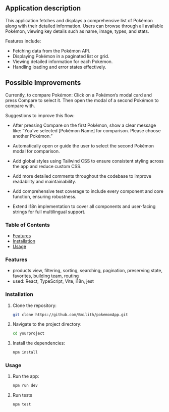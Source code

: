 ## Application description

This application fetches and displays a comprehensive list of Pokémon along with their detailed information. Users can browse through all available Pokémon, viewing key details such as name, image, types, and stats.

Features include:

- Fetching data from the Pokémon API.
- Displaying Pokémon in a paginated list or grid.
- Viewing detailed information for each Pokémon.
- Handling loading and error states effectively.

## Possible Improvements

Currently, to compare Pokémon:
Click on a Pokémon’s modal card and press Compare to select it. Then open the modal of a second Pokémon to compare with.

Suggestions to improve this flow:

- After pressing Compare on the first Pokémon, show a clear message like: “You’ve selected [Pokémon Name] for comparison. Please choose another Pokémon.”
- Automatically open or guide the user to select the second Pokémon modal for comparison.

- Add global styles using Tailwind CSS to ensure consistent styling across the app and reduce custom CSS.
- Add more detailed comments throughout the codebase to improve readability and maintainability.
- Add comprehensive test coverage to include every component and core function, ensuring robustness.
- Extend i18n implementation to cover all components and user-facing strings for full multilingual support.

### Table of Contents

- [Features](#features)
- [Installation](#installation)
- [Usage](#usage)

### Features

- products view, filtering, sorting, searching, pagination, preserving state, favorites, building team, routing
- used: React, TypeScript, Vite, i18n, jest

### Installation

1. Clone the repository:
   ```bash
   git clone https://github.com/Bmilith/pokemonApp.git
   ```
2. Navigate to the project directory:
   ```bash
   cd yourproject
   ```
3. Install the dependencies:
   ```bash
   npm install
   ```

### Usage

1. Run the app:
   ```bash
   npm run dev
   ```
2. Run tests
   ```bash
   npm test
   ```
